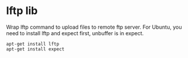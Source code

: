 # lftp lib 
Wrap lftp command to upload files to remote ftp server.
For Ubuntu, you need to install lftp and expect first, unbuffer is in expect. 

```
apt-get install lftp
apt-get install expect
```
